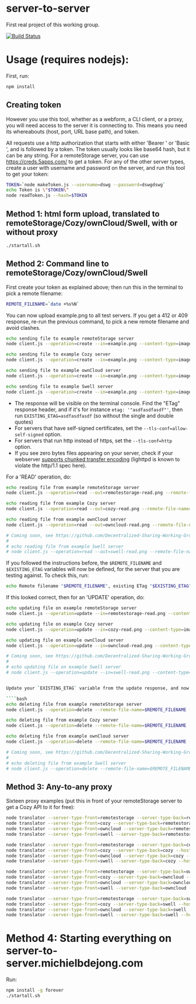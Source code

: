 # server-to-server
First real project of this working group.

[![Build Status](https://travis-ci.org/Decentralized-Sharing-Working-Group/server-to-server.svg)](https://travis-ci.org/Decentralized-Sharing-Working-Group/server-to-server)

# Usage (requires nodejs):

First, run:

````bash
npm install
````

## Creating token

However you use this tool, whether as a webform, a CLI client, or a proxy, you will need access to the server it
is connecting to. This means you need its whereabouts (host, port, URL base path), and token.

All requests use a http authorization that starts with either 'Bearer ' or 'Basic ', and is followed by a token.
The token usually looks like base64 hash, but it can be any string.
For a remoteStorage server, you can use https://creds.5apps.com/ to get a token.
For any of the other server types, create a user with username and password on the server, and run this tool to
get your token:

````bash
TOKEN=`node makeToken.js --username=dswg --password=dswgdswg`
echo Token is \"$TOKEN\"
node readToken.js --hash=$TOKEN
````

## Method 1: html form upload, translated to remoteStorage/Cozy/ownCloud/Swell, with or without proxy

````bash
./startall.sh
````

## Method 2: Command line to remoteStorage/Cozy/ownCloud/Swell

First create your token as explained above; then run this in the terminal to pick a remote filename:

````bash
REMOTE_FILENAME=`date +%s%N`
````

You can now upload example.png to all test servers. If you get a 412 or 409 response, re-run the previous command, to pick
a new remote filename and avoid clashes.

```bash
echo sending file to example remoteStorage server
node client.js --operation=create --in=example.png --content-type=image/png --remote-file-name=$REMOTE_FILENAME --server-type=remotestorage --host=storage.5apps.com --port=443 --base-path=/dswg/test/ --token=3a0d6830acea73605bde4e919b107886

echo sending file to example Cozy server
node client.js --operation=create --in=example.png --content-type=image/png --remote-file-name=$REMOTE_FILENAME --server-type=cozy --host=paulsharing2.cozycloud.cc --port=443 --base-path=/cozy/ --token=VXBzYzBEMFhydWhlOWJqNXFCM1U0SGNaaWRERWtBZ2Q6ZEM0S3ZsZkJ3cXJpTUozYUNBakc2cUxkZFBrUGdyNXo=

echo sending file to example ownCloud server
node client.js --operation=create --in=example.png --content-type=image/png --remote-file-name=$REMOTE_FILENAME --server-type=owncloud --host=owncloud.michielbdejong.com --port=443 --base-path=/remote.php/webdav/ --token=b2h5dUg4RWlwaWUxY2hvbzVzaGFpc2hlZXphaVNvaDJhdG91ZjNhYTphaENlMW9hYm9oMmFlcGhvbzVrYWhnaGFlbjlsZWFRdWFpMHpvb2tp

echo sending file to example Swell server
node client.js --operation=create --in=example.png --content-type=image/png --remote-file-name=$REMOTE_FILENAME --server-type=swell --host=wave.p2pvalue.eu --port=443 --base-path=/shared/ --token=YXVzZXJuYW1lOmFwYXNzd29yZA==
````

* The response will be visible on the terminal console. Find the "ETag" response header, and if it's for instance `etag: '"asdfasdfasdf"'`, then run `EXISTING_ETAG=asdfasdfasdf` (so without the single and double quotes)
* For servers that have self-signed certificates, set the `--tls-conf=allow-self-signed` option.
* For servers that run http instead of https, set the `--tls-conf=http` option.
* If you see zero bytes files appearing on your server, check if your webserver [supports chunked transfer encoding](http://sabre.io/dav/0bytes/) (lighttpd is known to violate the http/1.1 spec here).

For a 'READ' operation, do:

````bash
echo reading file from example remoteStorage server
node client.js --operation=read --out=remotestorage-read.png --remote-file-name=$REMOTE_FILENAME --server-type=remotestorage --host=storage.5apps.com --port=443 --base-path=/dswg/test/ --token=3a0d6830acea73605bde4e919b107886

echo reading file from example Cozy server
node client.js --operation=read --out=cozy-read.png --remote-file-name=$REMOTE_FILENAME --server-type=cozy --host=paulsharing2.cozycloud.cc --port=443 --base-path=/cozy/ --token=VXBzYzBEMFhydWhlOWJqNXFCM1U0SGNaaWRERWtBZ2Q6ZEM0S3ZsZkJ3cXJpTUozYUNBakc2cUxkZFBrUGdyNXo=

echo reading file from example ownCloud server
node client.js --operation=read --out=owncloud-read.png --remote-file-name=$REMOTE_FILENAME --server-type=owncloud --host=owncloud.michielbdejong.com --port=443 --base-path=/remote.php/webdav/ --token=b2h5dUg4RWlwaWUxY2hvbzVzaGFpc2hlZXphaVNvaDJhdG91ZjNhYTphaENlMW9hYm9oMmFlcGhvbzVrYWhnaGFlbjlsZWFRdWFpMHpvb2tp

# Coming soon, see https://github.com/Decentralized-Sharing-Working-Group/server-to-server/issues/24
#
# echo reading file from example Swell server
# node client.js --operation=read --out=swell-read.png --remote-file-name=$REMOTE_FILENAME --server-type=swell --host=wave.p2pvalue.eu --port=443 --base-path=/shared/ --token=YXVzZXJuYW1lOmFwYXNzd29yZA==
````

If you followed the instructions before, the `$REMOTE_FILENAME` and `$EXISTING_ETAG` variables will now be defined, for the server that you are testing against. To check this, run:

```bash
echo Remote filename "$REMOTE_FILENAME", existing ETag "$EXISTING_ETAG"
```

If this looked correct, then for an 'UPDATE' operation, do:

````bash
echo updating file on example remoteStorage server
node client.js --operation=update --in=remotestorage-read.png --content-type=image/png --remote-file-name=$REMOTE_FILENAME --server-type=remotestorage --host=storage.5apps.com --port=443 --base-path=/dswg/test/ --existing-etag=$EXISTING_ETAG --token=3a0d6830acea73605bde4e919b107886

echo updating file on example Cozy server
node client.js --operation=update --in=cozy-read.png --content-type=image/png --remote-file-name=$REMOTE_FILENAME --server-type=cozy --host=paulsharing2.cozycloud.cc --port=443 --base-path=/cozy/ --existing-etag=$EXISTING_ETAG --token=VXBzYzBEMFhydWhlOWJqNXFCM1U0SGNaaWRERWtBZ2Q6ZEM0S3ZsZkJ3cXJpTUozYUNBakc2cUxkZFBrUGdyNXo=

echo updating file on example ownCloud server
node client.js --operation=update --in=owncloud-read.png --content-type=image/png --remote-file-name=$REMOTE_FILENAME --server-type=owncloud --host=owncloud.michielbdejong.com --port=443 --base-path=/remote.php/webdav/ --existing-etag=$EXISTING_ETAG --token=b2h5dUg4RWlwaWUxY2hvbzVzaGFpc2hlZXphaVNvaDJhdG91ZjNhYTphaENlMW9hYm9oMmFlcGhvbzVrYWhnaGFlbjlsZWFRdWFpMHpvb2tp

# Coming soon, see https://github.com/Decentralized-Sharing-Working-Group/server-to-server/issues/24
#
# echo updating file on example Swell server
# node client.js --operation=update --in=swell-read.png --content-type=image/png --remote-file-name=$REMOTE_FILENAME --server-type=swell --host=wave.p2pvalue.eu --port=443 --base-path=/shared/ --existing-etag=$EXISTING_ETAG --token=YXVzZXJuYW1lOmFwYXNzd29yZA==


Update your `EXISTING_ETAG` variable from the update response, and now you can try out the 'DELETE' operation:

````bash
echo deleting file from example remoteStorage server
node client.js --operation=delete --remote-file-name=$REMOTE_FILENAME --server-type=remotestorage --host=storage.5apps.com --port=443 --base-path=/dswg/test/ --existing-etag=$EXISTING_ETAG --token=3a0d6830acea73605bde4e919b107886

echo deleting file from example Cozy server
node client.js --operation=delete --remote-file-name=$REMOTE_FILENAME --server-type=cozy --host=paulsharing2.cozycloud.cc --port=443 --base-path=/cozy/ --existing-etag=$EXISTING_ETAG --token=VXBzYzBEMFhydWhlOWJqNXFCM1U0SGNaaWRERWtBZ2Q6ZEM0S3ZsZkJ3cXJpTUozYUNBakc2cUxkZFBrUGdyNXo=

echo deleting file from example ownCloud server
node client.js --operation=delete --remote-file-name=$REMOTE_FILENAME --server-type=owncloud --host=owncloud.michielbdejong.com --port=443 --base-path=/remote.php/webdav/ --existing-etag=$EXISTING_ETAG --token=b2h5dUg4RWlwaWUxY2hvbzVzaGFpc2hlZXphaVNvaDJhdG91ZjNhYTphaENlMW9hYm9oMmFlcGhvbzVrYWhnaGFlbjlsZWFRdWFpMHpvb2tp

# Coming soon, see https://github.com/Decentralized-Sharing-Working-Group/server-to-server/issues/24
#
# echo deleting file from example Swell server
# node client.js --operation=delete --remote-file-name=$REMOTE_FILENAME --server-type=swell --host=wave.p2pvalue.eu --port=443 --base-path=/shared/ --existing-etag=$EXISTING_ETAG --token=YXVzZXJuYW1lOmFwYXNzd29yZA==

````

## Method 3: Any-to-any proxy

Sixteen proxy examples (put this in front of your remoteStorage server to get a Cozy API to it for free):

````bash
node translator --server-type-front=remotestorage --server-type-back=remotestorage --host-back=storage.5apps.com --port-back=443 --base-path-back=/dswg/test/ --port-front=8211
node translator --server-type-front=cozy --server-type-back=remotestorage --host-back=storage.5apps.com --port-back=443 --base-path-back=/dswg/test/ --port-front=8212
node translator --server-type-front=owncloud --server-type-back=remotestorage --host-back=storage.5apps.com --port-back=443 --base-path-back=/dswg/test/ --port-front=8213
node translator --server-type-front=swell --server-type-back=remotestorage --host-back=storage.5apps.com --port-back=443 --base-path-back=/dswg/test/ --port-front=8214

node translator --server-type-front=remotestorage --server-type-back=cozy --host-back=paulsharing2.cozycloud.cc --port-back=443 --base-path-back=/cozy/ --port-front=8221
node translator --server-type-front=cozy --server-type-back=cozy --host-back=paulsharing2.cozycloud.cc --port-back=443 --base-path-back=/cozy/ --port-front=8222
node translator --server-type-front=owncloud --server-type-back=cozy --host-back=paulsharing2.cozycloud.cc --port-back=443 --base-path-back=/cozy/ --port-front=8223
node translator --server-type-front=swell --server-type-back=cozy --host-back=paulsharing2.cozycloud.cc --port-back=443 --base-path-back=/cozy/ --port-front=8224

node translator --server-type-front=remotestorage --server-type-back=owncloud --host-back=owncloud.michielbdejong.com --port-back=443 --base-path-back=/remote.php/webdav/ --port-front=8231
node translator --server-type-front=cozy --server-type-back=owncloud --host-back=owncloud.michielbdejong.com --port-back=443 --base-path-back=/remote.php/webdav/ --port-front=8232
node translator --server-type-front=owncloud --server-type-back=owncloud --host-back=owncloud.michielbdejong.com --port-back=443 --base-path-back=/remote.php/webdav/ --port-front=8233
node translator --server-type-front=swell --server-type-back=owncloud --host-back=owncloud.michielbdejong.com --port-back=443 --base-path-back=/remote.php/webdav/ --port-front=8234

node translator --server-type-front=remotestorage --server-type-back=swell --host-back=wave.p2pvalue.eu --port-back=443 --base-path-back=/shared/ --port-front=8241
node translator --server-type-front=cozy --server-type-back=swell --host-back=wave.p2pvalue.eu --port-back=443 --base-path-back=/shared/ --port-front=8242
node translator --server-type-front=owncloud --server-type-back=swell --host-back=wave.p2pvalue.eu --port-back=443 --base-path-back=/shared/ --port-front=8243
node translator --server-type-front=swell --server-type-back=swell --host-back=wave.p2pvalue.eu --port-back=443 --base-path-back=/shared/ --port-front=8244
````

# Method 4: Starting everything on server-to-server.michielbdejong.com

Run:

````bash
npm install -g forever
./startall.sh
````
